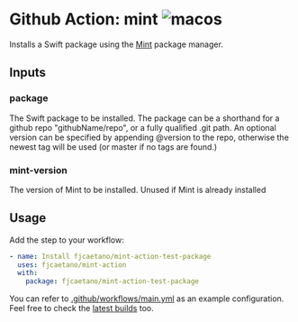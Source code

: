 Github Action: mint ![macos]
======

Installs a Swift package using the [Mint] package manager.

## Inputs

### package

The Swift package to be installed. The package can be a shorthand for a github repo "githubName/repo", or a fully qualified .git path.
An optional version can be specified by appending @version to the repo, otherwise the newest tag will be used (or master if no tags are found.)

### mint-version

The version of Mint to be installed. Unused if Mint is already installed

## Usage

Add the step to your workflow:
```yaml
- name: Install fjcaetano/mint-action-test-package
  uses: fjcaetano/mint-action
  with:
    package: fjcaetano/mint-action-test-package
```

You can refer to [.github/workflows/main.yml](.github/workflows/main.yml) as an example configuration. Feel free to check the [latest builds](https://github.com/fjcaetano/mint-action/actions) too.

<!-- Links -->

[CI Badge]: TODO
[macos]: https://img.shields.io/badge/platform-macos-lightgrey
[Mint]: https://github.com/yonaskolb/Mint